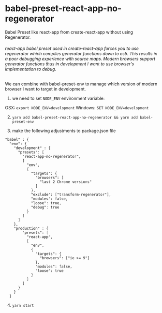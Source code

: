 # babel-preset-react-app-no-regenerator
Babel Preset like react-app from create-react-app without using Regenerator.  

###### react-app babel preset used in create-react-app forces you to use regenerator which compiles generator functions down to es5. This results in a poor debugging experience with source maps. Modern browsers support generator functions thus in development I want to use browser's implementation to debug.

We can combine with babel-preset-env to manage which version of modern browser I want to target in development.

1. we need to set `NODE_ENV` environment variable:

OSX: `export NODE_ENV=development`
Windows: `SET NODE_ENV=development`

2. `yarn add babel-preset-react-app-no-regenerator && yarn add babel-preset-env`

3. make the following adjustments to package.json file

````
"babel" : {
  "env": {
    "development" : {
      "presets": [
        "react-app-no-regenerator",
        [
          "env",
          {
            "targets": {
              "browsers": [
                "last 2 Chrome versions"
              ]
            },
            "exclude": ["transform-regenerator"],
            "modules": false,
            "loose": true,
            "debug": true
          }
        ]
      ]
    },
    "production" : {
        "presets": [
          "react-app",
          [
            "env",
            {
              "targets": {
                "browsers": ["ie >= 9"]
              },
              "modules": false,
              "loose": true
            }
          ]
        ]
      }
    }
  }
````

4. `yarn start`
